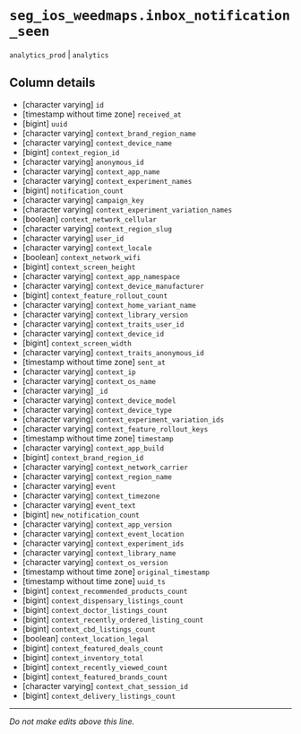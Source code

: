 # `seg_ios_weedmaps.inbox_notification_seen`
`analytics_prod` | `analytics`

## Column details
* [character varying] `id`
* [timestamp without time zone] `received_at`
* [bigint]    `uuid`
* [character varying] `context_brand_region_name`
* [character varying] `context_device_name`
* [bigint]    `context_region_id`
* [character varying] `anonymous_id`
* [character varying] `context_app_name`
* [character varying] `context_experiment_names`
* [bigint]    `notification_count`
* [character varying] `campaign_key`
* [character varying] `context_experiment_variation_names`
* [boolean]   `context_network_cellular`
* [character varying] `context_region_slug`
* [character varying] `user_id`
* [character varying] `context_locale`
* [boolean]   `context_network_wifi`
* [bigint]    `context_screen_height`
* [character varying] `context_app_namespace`
* [character varying] `context_device_manufacturer`
* [bigint]    `context_feature_rollout_count`
* [character varying] `context_home_variant_name`
* [character varying] `context_library_version`
* [character varying] `context_traits_user_id`
* [character varying] `context_device_id`
* [bigint]    `context_screen_width`
* [character varying] `context_traits_anonymous_id`
* [timestamp without time zone] `sent_at`
* [character varying] `context_ip`
* [character varying] `context_os_name`
* [character varying] `_id`
* [character varying] `context_device_model`
* [character varying] `context_device_type`
* [character varying] `context_experiment_variation_ids`
* [character varying] `context_feature_rollout_keys`
* [timestamp without time zone] `timestamp`
* [character varying] `context_app_build`
* [bigint]    `context_brand_region_id`
* [character varying] `context_network_carrier`
* [character varying] `context_region_name`
* [character varying] `event`
* [character varying] `context_timezone`
* [character varying] `event_text`
* [bigint]    `new_notification_count`
* [character varying] `context_app_version`
* [character varying] `context_event_location`
* [character varying] `context_experiment_ids`
* [character varying] `context_library_name`
* [character varying] `context_os_version`
* [timestamp without time zone] `original_timestamp`
* [timestamp without time zone] `uuid_ts`
* [bigint]    `context_recommended_products_count`
* [bigint]    `context_dispensary_listings_count`
* [bigint]    `context_doctor_listings_count`
* [bigint]    `context_recently_ordered_listing_count`
* [bigint]    `context_cbd_listings_count`
* [boolean]   `context_location_legal`
* [bigint]    `context_featured_deals_count`
* [bigint]    `context_inventory_total`
* [bigint]    `context_recently_viewed_count`
* [bigint]    `context_featured_brands_count`
* [character varying] `context_chat_session_id`
* [bigint]    `context_delivery_listings_count`

-------------------------------------------------------------------------------
*Do not make edits above this line.*
